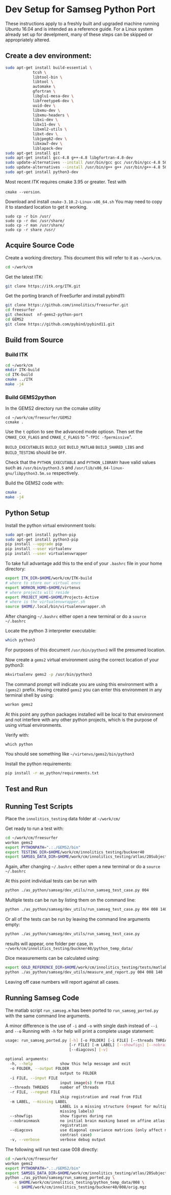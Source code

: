 # Dev Setup for Samseg Python Port

These instructions apply to a freshly built and upgraded machine running Ubuntu 16.04 and is intended as a reference guide. For a Linux system already set up for develpment, many of these steps can be skipped or appropriately altered.
## Create a dev environment:

```bash
sudo apt-get install build-essential \
            tcsh \
            libtool-bin \
            libtool \
            automake \
            gfortran \
            libglu1-mesa-dev \
            libfreetype6-dev \
            uuid-dev \
            libxmu-dev \
            libxmu-headers \
            libxi-dev \
            libx11-dev \
            libxml2-utils \
            libxt-dev \
            libjpeg62-dev \
            libxaw7-dev \
            liblapack-dev
sudo apt-get install git
sudo apt-get install gcc-4.8 g++-4.8 libgfortran-4.8-dev
sudo update-alternatives --install /usr/bin/gcc gcc /usr/bin/gcc-4.8 50
sudo update-alternatives --install /usr/bin/g++ g++ /usr/bin/g++-4.8 50
sudo apt-get install python3-dev
```
Most recent _ITK_ requires cmake 3.95 or greater. Test with 

`cmake --version`.

Download and install `cmake-3.10.2-Linux-x86_64.sh`
You may need to copy it to standard location to get it working.
```
sudo cp -r bin /usr/
sudo cp -r doc /usr/share/
sudo cp -r man /usr/share/
sudo cp -r share /usr/
```
## Acquire Source Code
Create a working directory. This document this will refer to it as `~/work/cm`.
```bash
cd ~/work/cm
```
Get the latest ITK:
```bash
git clone https://itk.org/ITK.git
```
Get the porting branch of FreeSurfer and install pybind11:
```bash
git clone https://github.com/innolitics/freesurfer.git
cd freesurfer
git checkout  nf-gems2-python-port
cd GEMS2
git clone https://github.com/pybind/pybind11.git
```
## Build from Source
### Build ITK
```bash
cd ~/work/cm
mkdir ITK-build
cd ITK-build
cmake ../ITK
make -j4
```
### Build GEMS2python
In the GEMS2 directory run the ccmake utility
```
cd ~/work/cm/freesurfer/GEMS2
ccmake .
```
Use the `t` option to see the advanced mode optiosn. Then set the `CMAKE_CXX_FLAGS` and `CMAKE_C_FLAGS` to "`-fPIC -fpermissive`".

`BUILD_EXECUTABLES` `BUILD_GUI` `BUILD_MATLAB` `BUILD_SHARED_LIBS` and `BUILD_TESTING` should be `OFF`.

Check that the `PYTHON_EXECUTABLE` and `PYTHON_LIBRARY` have valid values such as `/usr/bin/python3.5` 
and `/usr/lib/x86_64-linux-gnu/libpython3.5m.so` respectively.

Build the GEMS2 code with:
```bash
cmake .
make -j4
```
## Python Setup
Install the python virtual environment tools:
```bash
sudo apt-get install python-pip
sudo apt-get install python3-pip
pip install --upgrade pip
pip install --user virtualenv
pip install --user virtualenvwrapper
```
To take full advantage add this to the end of your `.bashrc` file in your home directory:
```bash
export ITK_DIR=$HOME/work/cm/ITK-build
# where to store our virtual envs
export WORKON_HOME=$HOME/virtenvs
# where projects will reside
export PROJECT_HOME=$HOME/Projects-Active
# where is the virtualenvwrapper.sh
source $HOME/.local/bin/virtualenvwrapper.sh
```
After changing `~/.bashrc` either open a new terminal or do a `source ~/.bashrc`

Locate the python 3 interpreter executable:
```bash
which python3
```
For purposes of this document ```/usr/bin/python3``` will the presumed location.

Now create a `gems2` virtual environment using the correct location of your python3:
```bash
mkvirtualenv gems2 -p /usr/bin/python3
```
The command prompt will indicate you are using this environment with a `(gems2)` prefix.
Having created `gems2` you can enter this environment in any terminal shell by using:
```bash
workon gems2
```
At this point any python packages installed will be local to that environment 
and not interfere with any other python projects, which is the purpose of using virtual environments.

Verify with:
```
which python
```
You should see something like `~/virtenvs/gems2/bin/python3`

Install the python requirements:
```bash
pip install -r as_python/requirements.txt
```
## Test and Run
## Running Test Scripts
Place the `innolitics_testing` data folder at `~/work/cm/`

Get ready to run a test with:
```bash
cd ~/work/cm/freesurfer
workon gems2
export PYTHONPATH=".:./GEMS2/bin"
export TESTING_DIR=$HOME/work/cm/innolitics_testing/buckner40
export SAMSEG_DATA_DIR=$HOME/work/cm/innolitics_testing/atlas/20Subjects_smoothing2_down2_smoothingForAffine2
```
Again, after changing `~/.bashrc` either open a new terminal or do a `source ~/.bashrc`

At this point individual tests can be run with
```bash
python ./as_python/samseg/dev_utils/run_samseg_test_case.py 004
```
Multiple tests can be run by listing them on the command line:
```bash
python ./as_python/samseg/dev_utils/run_samseg_test_case.py 004 008 140
```
Or all of the tests can be run by leaving the command line arguments empty:
```bash
python ./as_python/samseg/dev_utils/run_samseg_test_case.py
```
results will appear, one folder per case, in `~/work/cm/innolitics_testing/buckner40/python_temp_data/`

Dice measurements can be calculated using:
```bash
export GOLD_REFERENCE_DIR=$HOME/work/cm/innolitics_testing/tests/matlab_nov20/
python ./as_python/samseg/dev_utils/measure_and_report.py 004 008 140
```
Leaving off case numbers will report against all cases.
## Running Samseg Code
The matlab script `run_samseg.m` has been ported to `run_samseg_ported.py` with the same command line arguments. 

A minor difference is the use of `-i` and `-o` with single dash instead of `--i` and `--o`
Running with `-h` for help will print a complete usage statement:
```bash
usage: run_samseg_ported.py [-h] [-o FOLDER] [-i FILE] [--threads THREADS]
                            [-r FILE] [-m LABEL] [--showfigs] [--nobrainmask]
                            [--diagcovs] [-v]

optional arguments:
  -h, --help            show this help message and exit
  -o FOLDER, --output FOLDER
                        output to FOLDER
  -i FILE, --input FILE
                        input image(s) from FILE
  --threads THREADS     number of threads
  -r FILE, --regmat FILE
                        skip registration and read from FILE
  -m LABEL, --missing LABEL
                        LABEL is a missing structure (repeat for multiple
                        missing labels)
  --showfigs            show figures during run
  --nobrainmask         no initial brain masking based on affine atlas
                        registration
  --diagcovs            use diagonal covariance matrices (only affect multi-
                        contrast case)
  -v, --verbose         verbose debug output
```
The following will run test case 008 directly:
```bash
cd ~/work/cm/freesurfer
workon gems2
export PYTHONPATH=".:./GEMS2/bin"
export SAMSEG_DATA_DIR=$HOME/work/cm/innolitics_testing/atlas/20Subjects_smoothing2_down2_smoothingForAffine2
python ./as_python/samseg/run_samseg_ported.py \
   -o $HOME/work/cm/innolitics_testing/python_temp_data/008 \
    -i $HOME/work/cm/innolitics_testing/buckner40/008/orig.mgz
```
